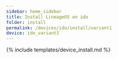 ```yaml
---
sidebar: home_sidebar
title: Install LineageOS on ido
folder: install
permalink: /devices/ido/install/variant1
device: ido_variant1
---
```

{% include templates/device_install.md %}
